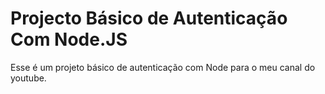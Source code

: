 # Projecto Básico de Autenticação Com Node.JS

Esse é um projeto básico de autenticação com Node para o meu canal do youtube.

